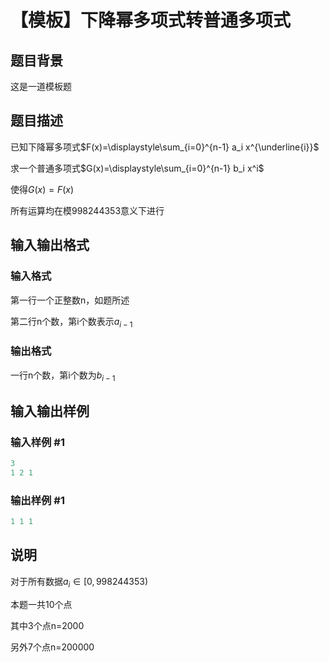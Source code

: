# 【模板】下降幂多项式转普通多项式

## 题目背景

这是一道模板题

## 题目描述

 已知下降幂多项式$F(x)=\displaystyle\sum_{i=0}^{n-1} a_i x^{\underline{i}}$

求一个普通多项式$G(x)=\displaystyle\sum_{i=0}^{n-1} b_i x^i$

使得$G(x)=F(x)$

所有运算均在模998244353意义下进行

## 输入输出格式

### 输入格式

 第一行一个正整数n，如题所述

第二行n个数，第i个数表示$a_{i-1}$

### 输出格式

 一行n个数，第i个数为$b_{i-1}$

## 输入输出样例

### 输入样例 #1

```cpp
3
1 2 1
```


### 输出样例 #1

```cpp
1 1 1
```


## 说明

 对于所有数据$a_i\in \lbrack 0,998244353)$

本题一共10个点

其中3个点n=2000

另外7个点n=200000

